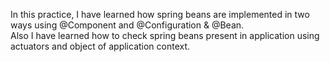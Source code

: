 In this practice, I have learned how spring beans are implemented in two ways using @Component and @Configuration & @Bean.<br>
Also I have learned how to check spring beans present in application using actuators and object of application context.

